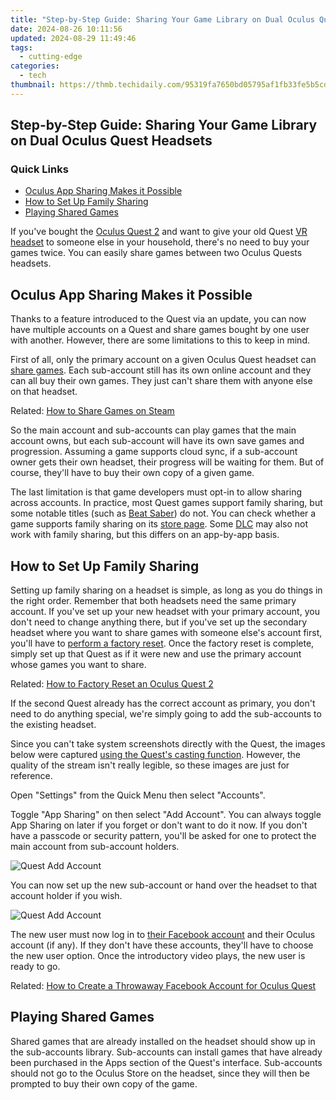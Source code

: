 ```yaml
---
title: "Step-by-Step Guide: Sharing Your Game Library on Dual Oculus Quest Headsets"
date: 2024-08-26 10:11:56
updated: 2024-08-29 11:49:46
tags:
  - cutting-edge
categories:
  - tech
thumbnail: https://thmb.techidaily.com/95319fa7650bd05795af1fb33fe5b5cd95af24d0dada7d401d99297b6e29ccbd.jpg
---
```


## Step-by-Step Guide: Sharing Your Game Library on Dual Oculus Quest Headsets

### Quick Links

* [Oculus App Sharing Makes it Possible](https://extra-resources.techidaily.com/updated-action-cameras-face-off-gopro-hero-4-vs-ghost-s-drifting/)
* [How to Set Up Family Sharing](https://location-social.techidaily.com/how-to-change-location-on-facebook-dating-for-your-samsung-galaxy-s24-ultra-drfone-by-drfone-virtual-android/)
* [Playing Shared Games](https://screen-capture.techidaily.com/new-2024-approved-enhancing-presentations-the-captivate-way/)

 If you've bought the [Oculus Quest 2](https://youtube-sure.techidaily.com/024-approved-how-much-cash-can-you-score-for-watching-a-million-videos/) and want to give your old Quest [VR headset](https://vp-tips.techidaily.com/visual-harmony-ios-and-macos-photoviewer-blend/) to someone else in your household, there's no need to buy your games twice. You can easily share games between two Oculus Quests headsets.

##  Oculus App Sharing Makes it Possible

 Thanks to a feature introduced to the Quest via an update, you can now have multiple accounts on a Quest and share games bought by one user with another. However, there are some limitations to this to keep in mind.

 First of all, only the primary account on a given Oculus Quest headset can [share games](https://android-frp.techidaily.com/easy-guide-to-oneplus-nord-ce-3-5g-frp-bypass-with-best-methods-by-drfone-android/). Each sub-account still has its own online account and they can all buy their own games. They just can't share them with anyone else on that headset.

Related: [How to Share Games on Steam](https://android-frp.techidaily.com/easy-guide-to-oneplus-nord-ce-3-5g-frp-bypass-with-best-methods-by-drfone-android/) 

 So the main account and sub-accounts can play games that the main account owns, but each sub-account will have its own save games and progression. Assuming a game supports cloud sync, if a sub-account owner gets their own headset, their progress will be waiting for them. But of course, they'll have to buy their own copy of a given game.

 The last limitation is that game developers must opt-in to allow sharing across accounts. In practice, most Quest games support family sharing, but some notable titles (such as [Beat Saber](https://www.reviewgeek.com/106558/the-best-oculus-quest-games-you-can-play-with-a-friend-or-a-stranger/)) do not. You can check whether a game supports family sharing on its [store page](https://www.oculus.com/experiences/quest/). Some [DLC](https://youtube-docs.techidaily.com/24-wealth-dissection-of-the-elusive-mr-beast/) may also not work with family sharing, but this differs on an app-by-app basis.

##  How to Set Up Family Sharing

 Setting up family sharing on a headset is simple, as long as you do things in the right order. Remember that both headsets need the same primary account. If you've set up your new headset with your primary account, you don't need to change anything there, but if you've set up the secondary headset where you want to share games with someone else's account first, you'll have to [perform a factory reset](https://instagram-video-recordings.techidaily.com/2024-approved-from-sideways-to-symmetry-mastering-the-art-of-rotating-visual-content-for-maximum-engagement/). Once the factory reset is complete, simply set up that Quest as if it were new and use the primary account whose games you want to share.

Related: [How to Factory Reset an Oculus Quest 2](https://instagram-video-recordings.techidaily.com/2024-approved-from-sideways-to-symmetry-mastering-the-art-of-rotating-visual-content-for-maximum-engagement/) 

 If the second Quest already has the correct account as primary, you don't need to do anything special, we're simply going to add the sub-accounts to the existing headset.

 Since you can't take system screenshots directly with the Quest, the images below were captured [using the Quest's casting function](https://review-topics.techidaily.com/how-to-transfer-whatsapp-from-iphone-se-2020-to-other-iphone-14-pro-max-devices-drfone-by-drfone-transfer-whatsapp-from-ios-transfer-whatsapp-from-ios/). However, the quality of the stream isn't really legible, so these images are just for reference.

 Open "Settings" from the Quick Menu then select "Accounts".

 Toggle "App Sharing" on then select "Add Account". You can always toggle App Sharing on later if you forget or don't want to do it now. If you don't have a passcode or security pattern, you'll be asked for one to protect the main account from sub-account holders.

![Quest Add Account](https://static1.howtogeekimages.com/wordpress/wp-content/uploads/2022/01/IMG_0200.png) 

 You can now set up the new sub-account or hand over the headset to that account holder if you wish.

![Quest Add Account](https://static1.howtogeekimages.com/wordpress/wp-content/uploads/2022/01/IMG_0201.png) 

 The new user must now log in to [their Facebook account](https://iphone-unlock.techidaily.com/passfab-iphone-14-pro-backup-unlocker-top-4-alternatives-drfone-by-drfone-ios/) and their Oculus account (if any). If they don't have these accounts, they'll have to choose the new user option. Once the introductory video plays, the new user is ready to go.

Related: [How to Create a Throwaway Facebook Account for Oculus Quest](https://iphone-unlock.techidaily.com/passfab-iphone-14-pro-backup-unlocker-top-4-alternatives-drfone-by-drfone-ios/) 

##  Playing Shared Games

 Shared games that are already installed on the headset should show up in the sub-accounts library. Sub-accounts can install games that have already been purchased in the Apps section of the Quest's interface. Sub-accounts should not go to the Oculus Store on the headset, since they will then be prompted to buy their own copy of the game.

<ins class="adsbygoogle"
     style="display:block"
     data-ad-format="autorelaxed"
     data-ad-client="ca-pub-7571918770474297"
     data-ad-slot="1223367746"></ins>



<ins class="adsbygoogle"
     style="display:block"
     data-ad-client="ca-pub-7571918770474297"
     data-ad-slot="8358498916"
     data-ad-format="auto"
     data-full-width-responsive="true"></ins>
